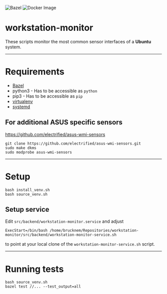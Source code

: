 ![Bazel](https://github.com/Brucknem/workstation-monitor/workflows/Bazel/badge.svg)
![Docker Image](https://github.com/Brucknem/workstation-monitor/workflows/Docker%20Image/badge.svg)

# workstation-monitor
These scripts monitor the most common sensor interfaces of a **Ubuntu** system.

***

# Requirements
- [Bazel](https://docs.bazel.build/versions/master/install.html)
- python3 - Has to be accessible as `python`
- pip3 - Has to be accessible as `pip`
- [virtualenv](https://wiki.ubuntuusers.de/virtualenv/)
- [systemd](https://pypi.org/project/systemd/)

## For additional ASUS specific sensors
https://github.com/electrified/asus-wmi-sensors

```
git clone https://github.com/electrified/asus-wmi-sensors.git
sudo make dkms
sudo modprobe asus-wmi-sensors
```

***

# Setup
```
bash install_venv.sh
bash source_venv.sh
```

## Setup service
Edit `src/backend/workstation-monitor.service` and adjust 
```
ExecStart=/bin/bash /home/brucknem/Repositories/workstation-monitor/src/backend/workstation-monitor-service.sh
```
to point at your local clone of the `workstation-monitor-service.sh` script.


***

# Running tests
```
bash source_venv.sh
bazel test //... --test_output=all
```
